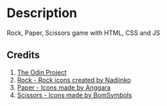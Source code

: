 # Description

Rock, Paper, Scissors game with HTML, CSS and JS

## Credits

1. [The Odin Project](https://www.theodinproject.com/)
2. [Rock - Rock icons created by Nadiinko](https://www.flaticon.com/free-icons/rock)
3. [Paper - Icons made by Anggara](https://www.flaticon.com/authors/anggara)
4. [Scissors - Icons made by BomSymbols](https://www.flaticon.com/authors/bomsymbols)